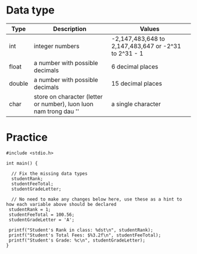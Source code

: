# Data type

| Type | Description | Values |
|------|-------------|---------|
|int | integer numbers | -2,147,483,648 to 2,147,483,647 or -2^31  to 2^31 - 1|
|float| a number with possible decimals| 6 decimal places|
| double |  a number with possible decimals | 15 decimal places |
| char | store on character (letter or number), luon luon nam trong dau  '' | a single character |

# Practice 
```
#include <stdio.h>

int main() {
  
  // Fix the missing data types
  studentRank;
  studentFeeTotal;
  studentGradeLetter;
  
  // No need to make any changes below here, use these as a hint to how each variable above should be declared
 studentRank = 1;
 studentFeeTotal = 100.56;
 studentGradeLetter = 'A';

 printf("Student's Rank in class: %dst\n", studentRank);
 printf("Student's Total Fees: $%3.2f\n", studentFeeTotal);
 printf("Student's Grade: %c\n", studentGradeLetter);
}
```
